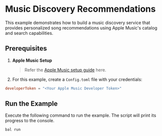# Music Discovery Recommendations

This example demonstrates how to build a music discovery service that provides personalized song recommendations using Apple Music's catalog and search capabilities.

## Prerequisites

1. **Apple Music Setup**
   > Refer the [Apple Music setup guide](https://central.ballerina.io/ballerinax/apple.music/latest#setup-guide) here.

2. For this example, create a `Config.toml` file with your credentials:

```toml
developerToken = "<Your Apple Music Developer Token>"
```

## Run the Example

Execute the following command to run the example. The script will print its progress to the console.

```shell
bal run
```